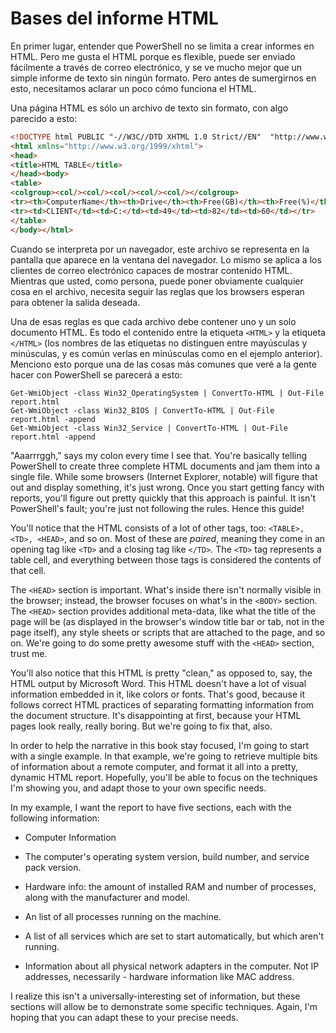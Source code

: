 # Bases del informe HTML

En primer lugar, entender que PowerShell no se limita a crear informes en HTML. Pero me gusta el HTML porque es flexible, puede ser enviado fácilmente a través de correo electrónico, y se ve mucho mejor que un simple informe de texto sin ningún formato. Pero antes de sumergirnos en esto, necesitamos aclarar un poco cómo funciona el HTML.

Una página HTML es sólo un archivo de texto sin formato, con algo parecido a esto:

```html
<!DOCTYPE html PUBLIC "-//W3C//DTD XHTML 1.0 Strict//EN"  "http://www.w3.org/TR/xhtml1/DTD/xhtml1-strict.dtd">
<html xmlns="http://www.w3.org/1999/xhtml">
<head>
<title>HTML TABLE</title>
</head><body>
<table>
<colgroup><col/><col/><col/><col/><col/></colgroup>
<tr><th>ComputerName</th><th>Drive</th><th>Free(GB)</th><th>Free(%)</th><th>Size(GB)</th></tr>
<tr><td>CLIENT</td><td>C:</td><td>49</td><td>82</td><td>60</td></tr>
</table>
</body></html>
```

Cuando se interpreta por un navegador, este archivo se representa en la pantalla que aparece en la ventana del navegador. Lo mismo se aplica a los clientes de correo electrónico capaces de mostrar contenido HTML. Mientras que usted, como persona, puede poner obviamente cualquier cosa en el archivo, necesita seguir las reglas que los browsers esperan para obtener la salida deseada.

Una de esas reglas es que cada archivo debe contener uno y un solo documento HTML. Es todo el contenido entre la etiqueta `<HTML>` y la etiqueta `</HTML>` (los nombres de las etiquetas no distinguen entre mayúsculas y minúsculas, y es común verlas en minúsculas como en el ejemplo anterior). Menciono esto porque una de las cosas más comunes que veré a la gente hacer con PowerShell se parecerá a esto:

```
Get-WmiObject -class Win32_OperatingSystem | ConvertTo-HTML | Out-File report.html
Get-WmiObject -class Win32_BIOS | ConvertTo-HTML | Out-File report.html -append
Get-WmiObject -class Win32_Service | ConvertTo-HTML | Out-File report.html -append 
```

"Aaarrrggh," says my colon every time I see that. You're basically telling PowerShell to create three complete HTML documents and jam them into a single file. While some browsers (Internet Explorer, notable) will figure that out and display something, it's just wrong. Once you start getting fancy with reports, you'll figure out pretty quickly that this approach is painful. It isn't PowerShell's fault; you're just not following the rules. Hence this guide!

You'll notice that the HTML consists of a lot of other tags, too: `<TABLE>, <TD>, <HEAD>`, and so on. Most of these are _paired_, meaning they come in an opening tag like `<TD>` and a closing tag like `</TD>`. The `<TD>` tag represents a table cell, and everything between those tags is considered the contents of that cell.

The `<HEAD>` section is important. What's inside there isn't normally visible in the browser; instead, the browser focuses on what's in the `<BODY>` section. The `<HEAD>` section provides additional meta-data, like what the title of the page will be (as displayed in the browser's window title bar or tab, not in the page itself), any style sheets or scripts that are attached to the page, and so on. We're going to do some pretty awesome stuff with the `<HEAD>` section, trust me.

You'll also notice that this HTML is pretty "clean," as opposed to, say, the HTML output by Microsoft Word. This HTML doesn't have a lot of visual information embedded in it, like colors or fonts. That's good, because it follows correct HTML practices of separating formatting information from the document structure. It's disappointing at first, because your HTML pages look really, really boring. But we're going to fix that, also.

In order to help the narrative in this book stay focused, I'm going to start with a single example. In that example, we're going to retrieve multiple bits of information about a remote computer, and format it all into a pretty, dynamic HTML report. Hopefully, you'll be able to focus on the techniques I'm showing you, and adapt those to your own specific needs.

In my example, I want the report to have five sections, each with the following information:

- Computer Information

- The computer's operating system version, build number, and service pack version.

- Hardware info: the amount of installed RAM and number of processes, along with the manufacturer and model. 

- An list of all processes running on the machine.

- A list of all services which are set to start automatically, but which aren't running.

- Information about all physical network adapters in the computer. Not IP addresses, necessarily - hardware information like MAC address.

I realize this isn't a universally-interesting set of information, but these sections will allow be to demonstrate some specific techniques. Again, I'm hoping that you can adapt these to your precise needs.
